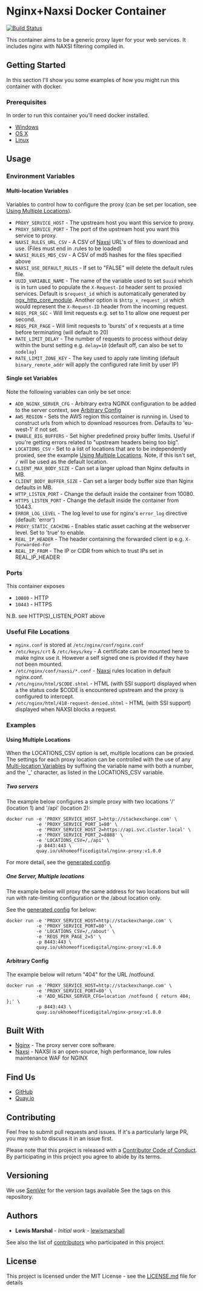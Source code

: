 # Nginx+Naxsi Docker Container

[![Build Status](https://travis-ci.org/UKHomeOffice/docker-nginx-proxy.svg?branch=master)](https://travis-ci.org/UKHomeOffice/docker-nginx-proxy)

This container aims to be a generic proxy layer for your web services. It includes nginx with
NAXSI filtering compiled in.

## Getting Started

In this section I'll show you some examples of how you might run this container with docker.

### Prerequisites

In order to run this container you'll need docker installed.

* [Windows](https://docs.docker.com/windows/started)
* [OS X](https://docs.docker.com/mac/started/)
* [Linux](https://docs.docker.com/linux/started/)

## Usage

### Environment Variables

#### Multi-location Variables

Variables to control how to configure the proxy (can be set per location, see
[Using Multiple Locations](#using-multiple-locations)).

* `PROXY_SERVICE_HOST` - The upstream host you want this service to proxy.
* `PROXY_SERVICE_PORT` - The port of the upstream host you want this service to proxy.
* `NAXSI_RULES_URL_CSV` - A CSV of [Naxsi](https://github.com/nbs-system/naxsi) URL's of files to download and use.
(Files must end in .rules to be loaded)
* `NAXSI_RULES_MD5_CSV` - A CSV of md5 hashes for the files specified above
* `NAXSI_USE_DEFAULT_RULES` - If set to "FALSE" will delete the default rules file.
* `UUID_VARIABLE_NAME` - The name of the variable used to set `$uuid` which is in turn used to populate the `X-Request-Id` header sent to proxied services. Default is `$request_id` which is automatically generated by [ngx_http_core_module](http://nginx.org/en/docs/http/ngx_http_core_module.html). Another option is `$http_x_request_id` which would represent the `X-Request-ID` header from the incoming request.
* `REQS_PER_SEC` - Will limit requests e.g. set to 1 to allow one request per second.
* `REQS_PER_PAGE` - Will limit requests to 'bursts' of x requests at a time before terminating (will default to 20)
* `RATE_LIMIT_DELAY` - The number of requests to process without delay within the burst setting e.g. `delay=10` (default off, can also be set to `nodelay`)
* `RATE_LIMIT_ZONE_KEY` - The key used to apply rate limiting (default `binary_remote_addr` will apply the configured rate limit by user IP)

#### Single set Variables

Note the following variables can only be set once:

* `ADD_NGINX_SERVER_CFG` - Arbitrary extra NGINX configuration to be added to the server context, see
[Arbitrary Config](#arbitrary-config)
* `AWS_REGION` - Sets the AWS region this container is running in. Used to construct urls from which to download resources from. Defaults to 'eu-west-1' if not set.
* `ENABLE_BIG_BUFFERS` - Set higher predefined proxy buffer limits. Useful if you're getting errors related to "upstream headers being too big".
* `LOCATIONS_CSV` - Set to a list of locations that are to be independently proxied, see the example
[Using Multiple Locations](#using-multiple-locations). Note, if this isn't set, `/` will be used as the default
location.
* `CLIENT_MAX_BODY_SIZE` - Can set a larger upload than Nginx defaults in MB.
* `CLIENT_BODY_BUFFER_SIZE` - Can set a larger body buffer size than Nginx defaults in MB.
* `HTTP_LISTEN_PORT` - Change the default inside the container from 10080.
* `HTTPS_LISTEN_PORT` - Change the default inside the container from 10443.
* `ERROR_LOG_LEVEL` - The log level to use for nginx's `error_log` directive (default: 'error')
* `PROXY_STATIC_CACHING` - Enables static asset caching at the webserver level. Set to 'true' to enable.
* `REAL_IP_HEADER` - The header containing the forwarded client ip e.g. `X-Forwarded-For`
* `REAL_IP_FROM` - The IP or CIDR from which to trust IPs set in REAL_IP_HEADER

### Ports

This container exposes

* `10080` - HTTP
* `10443` - HTTPS

N.B. see HTTP(S)_LISTEN_PORT above

### Useful File Locations

* `nginx.conf` is stored at `/etc/nginx/conf/nginx.conf`
* `/etc/keys/crt` & `/etc/keys/key` - A certificate can be mounted here to make nginx use it. However a self
  signed one is provided if they have not been mounted.
* `/etc/nginx/conf/naxsi/*.conf` - [Naxsi](https://github.com/nbs-system/naxsi) rules location in default
nginx.conf.
* `/etc/nginx/html/$CODE.shtml` - HTML (with SSI support) displayed when a the status code $CODE
is encountered upstream and the proxy is configured to intercept.
* `/etc/nginx/html/418-request-denied.shtml` - HTML (with SSI support) displayed when NAXSI
blocks a request.

### Examples

#### Using Multiple Locations

When the LOCATIONS_CSV option is set, multiple locations can be proxied. The settings for each proxy location can be
controlled with the use of any [Multi-location Variables](#multi-location-variables) by suffixing the variable name with
 both a number, and the '_' character, as listed in the LOCATIONS_CSV variable.

##### Two servers

The example below configures a simple proxy with two locations '/' (location 1) and '/api' (location 2):

```shell
docker run -e 'PROXY_SERVICE_HOST_1=http://stackexchange.com' \
           -e 'PROXY_SERVICE_PORT_1=80' \
           -e 'PROXY_SERVICE_HOST_2=https://api.svc.cluster.local' \
           -e 'PROXY_SERVICE_PORT_2=8888' \
           -e 'LOCATIONS_CSV=/,/api' \
           -p 8443:443 \
           quay.io/ukhomeofficedigital/nginx-proxy:v1.0.0
```

For more detail, see the [generated config](./docs/GeneratedConfigs.md#two-separate-proxied-servers).

##### One Server, Multiple locations

The example below will proxy the same address for two locations but will run
with rate-limiting configuration or the /about location only.

See the [generated config](./docs/GeneratedConfigs.md#same-server-proxied) for below:

```shell
docker run -e 'PROXY_SERVICE_HOST=http://stackexchange.com' \
           -e 'PROXY_SERVICE_PORT=80' \
           -e 'LOCATIONS_CSV=/,/about' \
           -e 'REQS_PER_PAGE_2=5' \
           -p 8443:443 \
           quay.io/ukhomeofficedigital/nginx-proxy:v1.0.0
```

#### Arbitrary Config

The example below will return "404" for the URL /notfound.
```shell
docker run -e 'PROXY_SERVICE_HOST=http://stackexchange.com' \
           -e 'PROXY_SERVICE_PORT=80' \
           -e 'ADD_NGINX_SERVER_CFG=location /notfound { return 404; };' \
           -p 8443:443 \
           quay.io/ukhomeofficedigital/nginx-proxy:v1.0.0
```

## Built With

* [Nginx](https://www.nginx.com/resources/wiki/) - The proxy server core software.
* [Naxsi](https://github.com/nbs-system/naxsi) - NAXSI is an open-source, high performance, low
  rules maintenance WAF for NGINX

## Find Us

* [GitHub](https://github.com/UKHomeOffice/docker-nginx-proxy)
* [Quay.io](https://quay.io/repository/ukhomeofficedigital/nginx-proxy)

## Contributing

Feel free to submit pull requests and issues. If it's a particularly large PR, you may wish to
discuss it in an issue first.

Please note that this project is released with a [Contributor Code of Conduct](code_of_conduct.md).
By participating in this project you agree to abide by its terms.

## Versioning

We use [SemVer](http://semver.org/) for the version tags available See the tags on this repository.

## Authors

* **Lewis Marshal** - *Initial work* - [lewismarshall](https://github.com/lewismarshall)

See also the list of
[contributors](https://github.com/UKHomeOffice/docker-nginx-proxy/graphs/contributors) who
participated in this project.

## License

This project is licensed under the MIT License - see the [LICENSE.md](LICENSE.md) file for details

